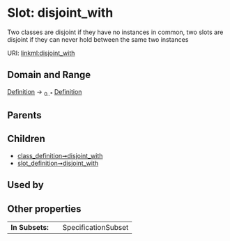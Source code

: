 
# Slot: disjoint_with

Two classes are disjoint if they have no instances in common, two slots are disjoint if they can never hold between the same two instances

URI: [linkml:disjoint_with](https://w3id.org/linkml/disjoint_with)


## Domain and Range

[Definition](Definition.md) &#8594;  <sub>0..\*</sub> [Definition](Definition.md)

## Parents


## Children

 *  [class_definition➞disjoint_with](class_definition_disjoint_with.md)
 *  [slot_definition➞disjoint_with](slot_definition_disjoint_with.md)

## Used by


## Other properties

|  |  |  |
| --- | --- | --- |
| **In Subsets:** | | SpecificationSubset |